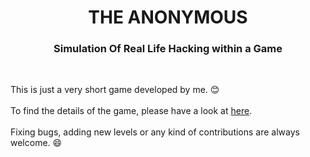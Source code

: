 <h1 align="center">THE ANONYMOUS</h1>
<h3 align="center">Simulation Of Real Life Hacking within a Game</h3><br>

This is just a very short game developed by me. :blush: <br><br>
To find the details of the game, please have a look at <a href="www.theanonymous.tk">here</a>. <br><br>
Fixing bugs, adding new levels or any kind of contributions are always welcome. :smile:
